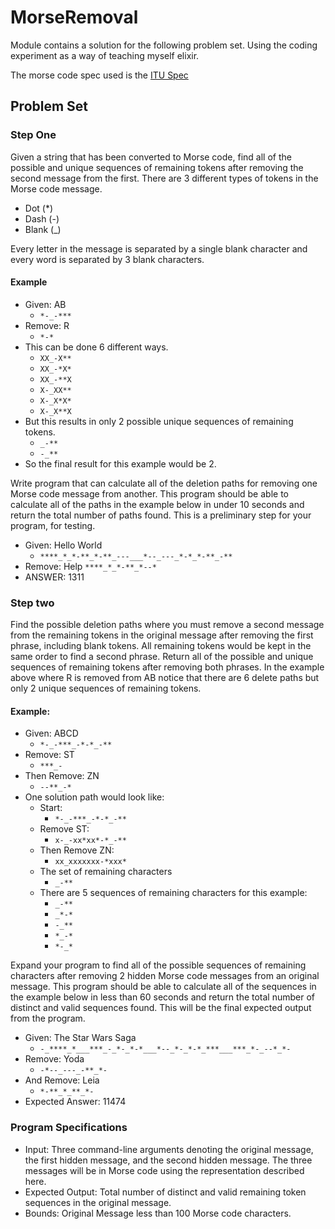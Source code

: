 # MorseRemoval

Module contains a solution for the following problem set. Using the coding experiment as a way of teaching myself elixir.

The morse code spec used is the [ITU Spec](http://www.itu.int/dms_pubrec/itu-r/rec/m/R-REC-M.1677-1-200910-I!!PDF-E.pdf)

## Problem Set

### Step One

Given a string that has been converted to Morse code, find all of the possible and unique sequences of remaining tokens after removing the second message from the first. There are 3 different types of tokens in the Morse code message.

* Dot (*)
* Dash (-)
* Blank (_)

Every letter in the message is separated by a single blank character and every word is separated by 3 blank characters.

#### Example

* Given: AB
  * `*-_-***`
* Remove: R
  * `*-*`
* This can be done 6 different ways.
  * `XX_-X**`
  * `XX_-*X*`
  * `XX_-**X`
  * `X-_XX**`
  * `X-_X*X*`
  * `X-_X**X`
* But this results in only 2 possible unique sequences of remaining tokens.
  * `_-**`
  * `-_**`
* So the final result for this example would be 2.

Write program that can calculate all of the deletion paths for removing one Morse code message from another. This program should be able to calculate all of the paths in the example below in under 10 seconds and return the total number of paths found. This is a preliminary step for your program, for testing.

* Given: Hello World
  * `****_*_*-**_*-**_---___*--_---_*-*_*-**_-**`
* Remove: Help
  `****_*_*-**_*--*`
* ANSWER: 1311

### Step two

Find the possible deletion paths where you must remove a second message from the remaining tokens in the original message after removing the first phrase, including blank tokens. All remaining tokens would be kept in the same order to find a second phrase. Return all of the possible and unique sequences of remaining tokens after removing both phrases.
In the example above where R is removed from AB notice that there are 6 delete paths but only 2 unique sequences of remaining tokens.

#### Example:

* Given: ABCD
  * `*-_-***_-*-*_-**`
* Remove: ST
  * `***_-`
* Then Remove: ZN 
  * `--**_-*`
* One solution path would look like:
  * Start:
    * `*-_-***_-*-*_-**`
  * Remove ST:
    * `x-_-xx*xx*-*_-**`
  * Then Remove ZN:
    * `xx_xxxxxxx-*xxx*`
  * The set of remaining characters
    * `_-**`
  * There are 5 sequences of remaining characters for this example:
    * `_-**`
    * `_*-*`
    * `-_**`
    * `*_-*`
    * `*-_*`

Expand your program to find all of the possible sequences of remaining characters after removing 2 hidden Morse code messages from an original message. This program should be able to calculate all of the sequences in the example below in less than 60 seconds and return the total number of distinct and valid sequences found. This will be the final expected output from the program.

* Given: The Star Wars Saga
  * `-_****_*___***_-_*-_*-*___*--_*-_*-*_***___***_*-_--*_*-`
* Remove: Yoda
  * `-*--_---_-**_*-`
* And Remove: Leia
  * `*-**_*_**_*-`
* Expected Answer: 11474

### Program Specifications

* Input: Three command-line arguments denoting the original message, the first hidden message, and the second hidden message. The three messages will be in Morse code using the representation described here.
* Expected Output: Total number of distinct and valid remaining token sequences in the original message.
* Bounds: Original Message less than 100 Morse code characters.


